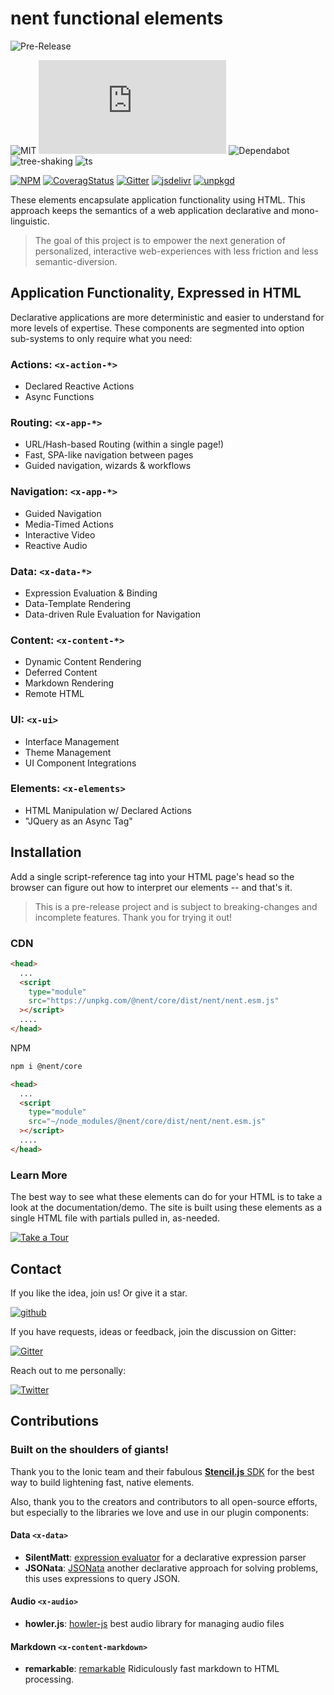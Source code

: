 # nent functional elements

![Pre-Release](https://via.placeholder.com/728x50/2d8dc9/FFFFFF?text=PREVIEW+RELEASE)

![MIT](https://badgen.net/github/license/nent/nent?icon=github)
![size](https://badgen.net/badgesize/normal/file-url/unpkg.com/@nent/core/dist/nent/nent.esm.js?icon=sourcegraph&color=blue)
![Dependabot](https://badgen.net/badge/icon/dependabot?icon=dependabot&label)
![tree-shaking](https://badgen.net/badge/tree-shaking/enabled?icon=packagephobia)
![ts](https://badgen.net/badge/icon/typescript?icon=typescript&label)

[![NPM](https://badgen.net/npm/v/@nent/core?icon&color=blue)](https://www.npmjs.com/package/@nent/core)
[![CoveragStatus](https://badgen.net/coveralls/c/github/nent/nent?icon=codecov&color=blue)](https://coveralls.io/github/nent/nent)
[![Gitter](https://badgen.net/badge/chat/on%20gitter?icon=gitter)](https://gitter.im/nent/nent)
[![jsdelivr](https://badgen.net/badge/jsdelivr/CDN?icon=jsdelivr&color=blue)](https://cdn.jsdelivr.net/npm/@nent/core/+esm)
[![unpkgd](https://badgen.net/badge/unpkg/CDN)](https://unpkg.com/browse/@nent/core)

These elements encapsulate application functionality using HTML. This approach keeps the semantics of a web application declarative and mono-linguistic.

> The goal of this project is to empower the next generation of personalized, interactive web-experiences with less friction and less semantic-diversion.

## Application Functionality, Expressed in HTML

Declarative applications are more deterministic and easier to understand for more levels of expertise. These components are segmented into option sub-systems to only require what you need:

### Actions: `<x-action-*>`

- Declared Reactive Actions
- Async Functions

### Routing: `<x-app-*>`

- URL/Hash-based Routing (within a single page!)
- Fast, SPA-like navigation between pages
- Guided navigation, wizards & workflows

### Navigation: `<x-app-*>`

- Guided Navigation
- Media-Timed Actions
- Interactive Video
- Reactive Audio

### Data: `<x-data-*>`

- Expression Evaluation & Binding
- Data-Template Rendering
- Data-driven Rule Evaluation for Navigation

### Content: `<x-content-*>`

- Dynamic Content Rendering
- Deferred Content
- Markdown Rendering
- Remote HTML

### UI: `<x-ui>`

- Interface Management
- Theme Management
- UI Component Integrations

### Elements: `<x-elements>`

- HTML Manipulation w/ Declared Actions
- "JQuery as an Async Tag"

## Installation

Add a single script-reference tag into your HTML page's head so the browser can figure out how to interpret our elements -- and that's it.

> This is a pre-release project and is subject to breaking-changes and incomplete features. Thank you for trying it out!

### CDN

```html
<head>
  ...
  <script
    type="module"
    src="https://unpkg.com/@nent/core/dist/nent/nent.esm.js"
  ></script>
  ....
</head>
```

NPM

```bash
npm i @nent/core
```

```html
<head>
  ...
  <script
    type="module"
    src="~/node_modules/@nent/core/dist/nent/nent.esm.js"
  ></script>
  ....
</head>
```

### Learn More

The best way to see what these elements can do for your HTML is to take a look at the documentation/demo. The site is built using these elements as a single HTML file with partials pulled in, as-needed.

[![Take a Tour](https://badgen.net/badge/@nent/core:%20demo?color=blue)](https://nent.dev)

## Contact

If you like the idea, join us! Or give it a star.

[![github](https://badgen.net/badge/github/★?icon=github&color=blue)](https://github.com/nent/nent)

If you have requests, ideas or feedback, join the discussion on Gitter:

[![Gitter](https://badgen.net/badge/chat/with%20me%20on%20gitter?icon=gitter)](https://gitter.im/nent/nent)

Reach out to me personally:

[![Twitter](https://badgen.net/badge/tweet/me?icon=twitter&color=blue)](https://twitter.com/logrythmik)

## Contributions

### Built on the shoulders of giants!

Thank you to the Ionic team and their fabulous [**Stencil.js** SDK](https://stenciljs.com) for the best way to build lightening fast, native elements.

Also, thank you to the creators and contributors to all open-source efforts, but especially to the libraries we love and use in our plugin components:

#### Data `<x-data>`

- **SilentMatt**: [expression evaluator](https://github.com/silentmatt/expr-eval) for a declarative expression parser
- **JSONata**: [JSONata](https://jsonata.org/) another declarative approach for solving problems, this uses expressions to query JSON.

#### Audio `<x-audio>`

- **howler.js**: [howler-js](https://github.com/goldfire/howler.js) best audio library for managing audio files

#### Markdown `<x-content-markdown>`

- **remarkable**: [remarkable](https://jonschlinkert.github.io/remarkable/demo/) Ridiculously fast markdown to HTML processing.
